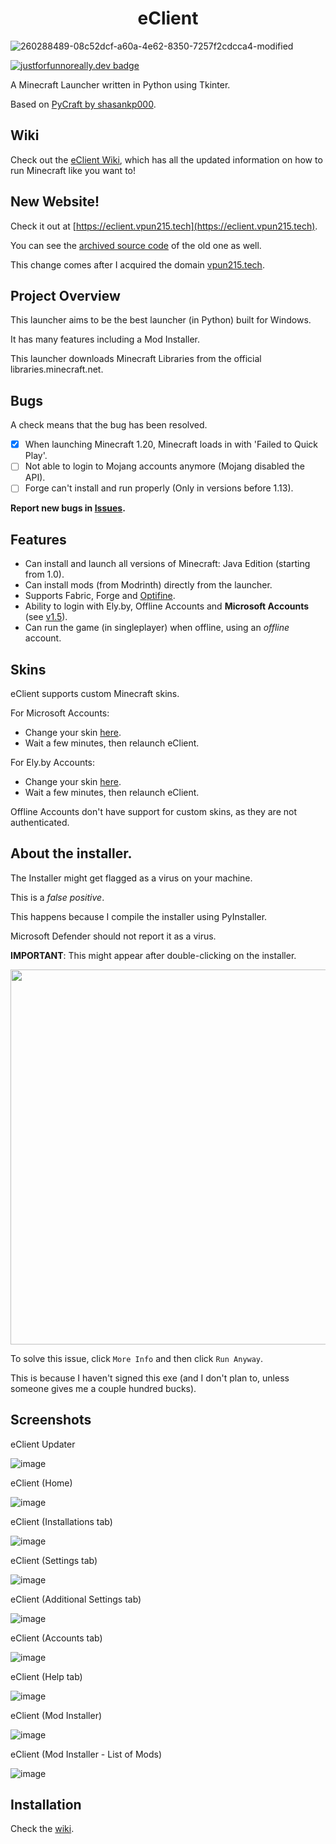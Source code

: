 
<h1 align="center">eClient</h1>

![260288489-08c52dcf-a60a-4e62-8350-7257f2cdcca4-modified](https://github.com/v-pun215/eClient/assets/67716965/1d990031-e88f-4956-a086-54b5b047e5ef)

[![justforfunnoreally.dev badge](https://img.shields.io/badge/justforfunnoreally-dev-9ff)](https://justforfunnoreally.dev)

A Minecraft Launcher written in Python using Tkinter.

Based on [PyCraft by shasankp000](https://github.com/shasankp000/PyCraft).

## Wiki
Check out the [eClient Wiki](https://github.com/v-pun215/eClient/wiki), which has all the updated information on how to run Minecraft like you want to!

## New Website!
Check it out at [https://eclient.vpun215.tech](https://eclient.vpun215.tech).

You can see the [archived source code](https://github.com/v-pun215/eClient-website) of the old one as well.

This change comes after I acquired the domain [vpun215.tech](https://vpun215.tech).

## Project Overview
This launcher aims to be the best launcher (in Python) built for Windows.

It has many features including a Mod Installer.

This launcher downloads Minecraft Libraries from the official libraries.minecraft.net.

## Bugs
A check means that the bug has been resolved.

- [x] When launching Minecraft 1.20, Minecraft loads in with 'Failed to Quick Play'. 
- [ ] Not able to login to Mojang accounts anymore (Mojang disabled the API).
- [ ] Forge can't install and run properly (Only in versions before 1.13).

**Report new bugs in [Issues](https://github.com/v-pun215/eClient/issues).**
## Features
- Can install and launch all versions of Minecraft: Java Edition (starting from 1.0).
- Can install mods (from Modrinth) directly from the launcher.
- Supports Fabric, Forge and [Optifine](https://optifine.net).
- Ability to login with Ely.by, Offline Accounts and **Microsoft Accounts** (see [v1.5](https://github.com/v-pun215/eClient/releases/v1.5)).
- Can run the game (in singleplayer) when offline, using an *offline* account.

## Skins
eClient supports custom Minecraft skins.

For Microsoft Accounts:
 - Change your skin [here](https://www.minecraft.net/en-us/msaprofile/mygames/editskin).
 - Wait a few minutes, then relaunch eClient.

For Ely.by Accounts:
 - Change your skin [here](https://ely.by/skins).
 - Wait a few minutes, then relaunch eClient.

Offline Accounts don't have support for custom skins, as they are not authenticated.

## About the installer.
The Installer might get flagged as a virus on your machine.

This is a *false positive*.

This happens because I compile the installer using PyInstaller.

Microsoft Defender should not report it as a virus.

**IMPORTANT**: This might appear after double-clicking on the installer.

<img src="https://github.com/v-pun215/eClient/assets/67716965/f6333cfa-874c-4d0d-a0a8-0e813b78de05" width=600px height=600px />


To solve this issue, click ```More Info``` and then click ```Run Anyway```.

This is because I haven't signed this exe (and I don't plan to, unless someone gives me a couple hundred bucks).
## Screenshots
eClient Updater

![image](https://github.com/v-pun215/eClient/assets/67716965/4fce9a7d-ad96-4dcf-8850-f218ee10f884)





eClient (Home)

![image](https://github.com/v-pun215/eClient/assets/67716965/fd9a1fbe-ebe2-4077-8cb6-81ef3752e69d)



eClient (Installations tab)

![image](https://github.com/v-pun215/eClient/assets/67716965/1ff0dd9f-f31b-4f40-9b28-a803b5dcf073)



eClient (Settings tab)

![image](https://github.com/v-pun215/eClient/assets/67716965/4b6bffea-012f-4459-ae0c-9f9adf4de4a1)



eClient (Additional Settings tab)

![image](https://github.com/v-pun215/eClient/assets/67716965/1b96cf30-312b-4039-8201-0cc3c4b6eead)



eClient (Accounts tab)

![image](https://github.com/v-pun215/eClient/assets/67716965/00f40c86-be37-416d-9342-6133f88317a4)



eClient (Help tab)

![image](https://github.com/v-pun215/eClient/assets/67716965/5e038d32-96cd-4e75-9c46-0b21a4c99638)


eClient (Mod Installer)

![image](https://github.com/v-pun215/eClient/assets/67716965/79555e54-3bd4-41fa-b70a-ecc4870fc13e)






eClient (Mod Installer - List of Mods)

![image](https://github.com/v-pun215/eClient/assets/67716965/7fd0ae69-fce5-4563-9933-6b33e9715325)


## Installation
Check the [wiki](https://github.com/v-pun215/eClient).
    
